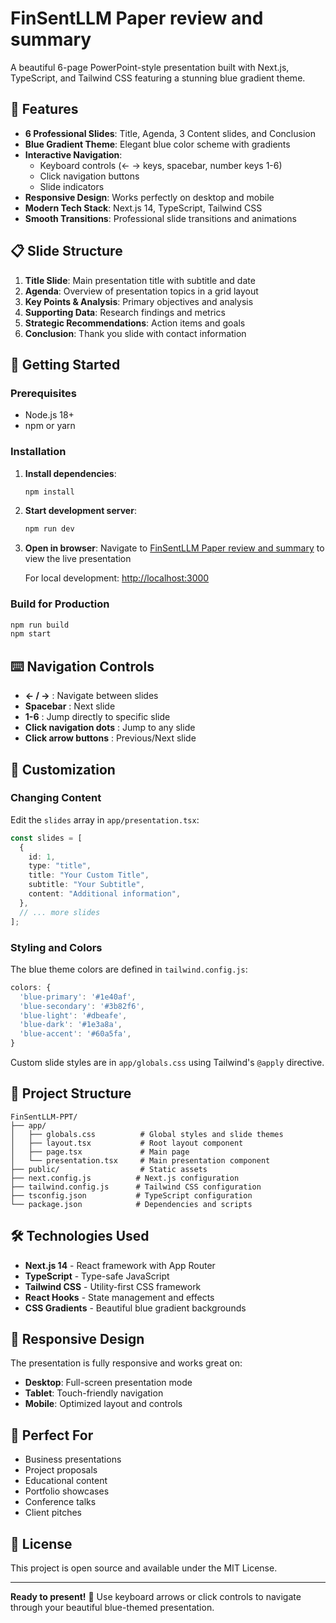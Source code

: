 # FinSentLLM Paper review and summary

A beautiful 6-page PowerPoint-style presentation built with Next.js, TypeScript, and Tailwind CSS featuring a stunning blue gradient theme.

## 🎯 Features

- **6 Professional Slides**: Title, Agenda, 3 Content slides, and Conclusion
- **Blue Gradient Theme**: Elegant blue color scheme with gradients
- **Interactive Navigation**:
  - Keyboard controls (← → keys, spacebar, number keys 1-6)
  - Click navigation buttons
  - Slide indicators
- **Responsive Design**: Works perfectly on desktop and mobile
- **Modern Tech Stack**: Next.js 14, TypeScript, Tailwind CSS
- **Smooth Transitions**: Professional slide transitions and animations

## 📋 Slide Structure

1. **Title Slide**: Main presentation title with subtitle and date
2. **Agenda**: Overview of presentation topics in a grid layout
3. **Key Points & Analysis**: Primary objectives and analysis
4. **Supporting Data**: Research findings and metrics
5. **Strategic Recommendations**: Action items and goals
6. **Conclusion**: Thank you slide with contact information

## 🚀 Getting Started

### Prerequisites

- Node.js 18+
- npm or yarn

### Installation

1. **Install dependencies**:

   ```bash
   npm install
   ```

2. **Start development server**:

   ```bash
   npm run dev
   ```

3. **Open in browser**:
   Navigate to [FinSentLLM Paper review and summary](https://jennyyu009.github.io/FinSENTLLM-Paper/) to view the live presentation

   For local development: [http://localhost:3000](http://localhost:3000)

### Build for Production

```bash
npm run build
npm start
```

## ⌨️ Navigation Controls

- **← / →** : Navigate between slides
- **Spacebar** : Next slide
- **1-6** : Jump directly to specific slide
- **Click navigation dots** : Jump to any slide
- **Click arrow buttons** : Previous/Next slide

## 🎨 Customization

### Changing Content

Edit the `slides` array in `app/presentation.tsx`:

```typescript
const slides = [
  {
    id: 1,
    type: "title",
    title: "Your Custom Title",
    subtitle: "Your Subtitle",
    content: "Additional information",
  },
  // ... more slides
];
```

### Styling and Colors

The blue theme colors are defined in `tailwind.config.js`:

```javascript
colors: {
  'blue-primary': '#1e40af',
  'blue-secondary': '#3b82f6',
  'blue-light': '#dbeafe',
  'blue-dark': '#1e3a8a',
  'blue-accent': '#60a5fa',
}
```

Custom slide styles are in `app/globals.css` using Tailwind's `@apply` directive.

## 📁 Project Structure

```
FinSentLLM-PPT/
├── app/
│   ├── globals.css          # Global styles and slide themes
│   ├── layout.tsx           # Root layout component
│   ├── page.tsx             # Main page
│   └── presentation.tsx     # Main presentation component
├── public/                  # Static assets
├── next.config.js          # Next.js configuration
├── tailwind.config.js      # Tailwind CSS configuration
├── tsconfig.json           # TypeScript configuration
└── package.json            # Dependencies and scripts
```

## 🛠️ Technologies Used

- **Next.js 14** - React framework with App Router
- **TypeScript** - Type-safe JavaScript
- **Tailwind CSS** - Utility-first CSS framework
- **React Hooks** - State management and effects
- **CSS Gradients** - Beautiful blue gradient backgrounds

## 📱 Responsive Design

The presentation is fully responsive and works great on:

- **Desktop**: Full-screen presentation mode
- **Tablet**: Touch-friendly navigation
- **Mobile**: Optimized layout and controls

## 🎉 Perfect For

- Business presentations
- Project proposals
- Educational content
- Portfolio showcases
- Conference talks
- Client pitches

## 📝 License

This project is open source and available under the MIT License.

---

**Ready to present!** 🎯 Use keyboard arrows or click controls to navigate through your beautiful blue-themed presentation.
